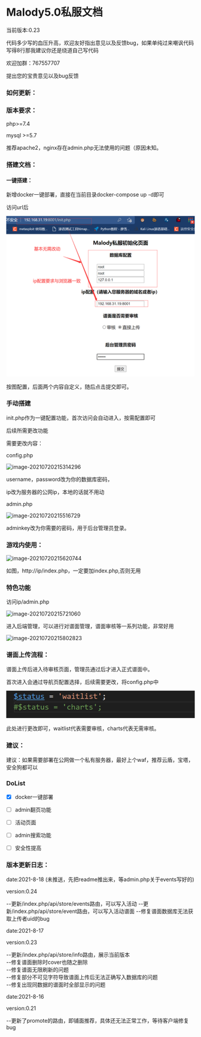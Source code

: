 # Malody5.0私服文档
当前版本:0.23  


代码多少写的血压升高，欢迎友好指出意见以及反馈bug，如果单纯过来嘲讽代码写得8行那我建议你还是绕道自己写代码  

欢迎加群：767557707  

提出您的宝贵意见以及bug反馈  


### 如何更新：



### 版本要求：

php>=7.4

mysql >=5.7

推荐apache2，nginx存在admin.php无法使用的问题（原因未知。

### 搭建文档：

#### 一键搭建：

新增docker一键部署，直接在当前目录docker-compose up -d即可

访问url后

![image-20210729220716457](/README.assets/image-20210729220716457.png)

按图配置，后面两个内容自定义，随后点击提交即可。

### 手动搭建

init.php作为一键配置功能，首次访问会自动进入，按需配置即可

后续所需更改功能

需要更改内容：

config.php

![image-20210720215314296](/README.assets/image-20210720215314296.png)

username，password改为你的数据库密码，

ip改为服务器的公网ip，本地的话就不用动

admin.php

![image-20210720215516729](/README.assets/image-20210720215516729.png)

adminkey改为你需要的密码，用于后台管理员登录。

### 游戏内使用：

![image-20210720215620744](/README.assets/image-20210720215620744.png)

如图，http://ip/index.php，一定要加index.php,否则无用

### 特色功能

访问ip/admin.php

![image-20210720215721060](/README.assets/image-20210720215721060.png)

进入后端管理，可以进行对谱面管理，谱面审核等一系列功能，非常好用

![image-20210720215802823](/README.assets/image-20210720215802823.png)

### 谱面上传流程：

谱面上传后进入待审核页面，管理员通过后才进入正式谱面中。

首次进入会通过导航页配置选择，后续需要更改，将config.php中

![image-20210729221041172](/README.assets/image-20210729221041172.png)

此处进行更改即可，waitlist代表需要审核，charts代表无需审核。

### 建议：

建议：如果需要部署在公网做一个私有服务器，最好上个waf，推荐云盾，宝塔，安全狗都可以

### DoList

- [x] docker一键部署

- [ ] admin翻页功能
- [ ] 活动页面
- [ ] admin搜索功能
- [ ] 安全性提高


### 版本更新日志：

date:2021-8-18  (未推送，先把readme推出来，等admin.php关于events写好的)

version:0.24  

--更新/index.php/api/store/events路由，可以写入活动
--更新/index.php/api/store/event路由，可以写入活动谱面
--修复谱面数据库无法获取上传者uid的bug
  
  

date:2021-8-17  

version:0.23  

--更新/index.php/api/store/info路由，展示当前版本  
--修复谱面删除时cover也随之删除  
--修复谱面无限刷新的问题  
--修复部分不可见字符导致谱面上传后无法正确写入数据库的问题  
--修复出现同数据的谱面时全部显示的问题

date:2021-8-16  

version:0.21  

--更新了promote的路由，即铺面推荐，具体还无法正常工作，等待客户端修复bug